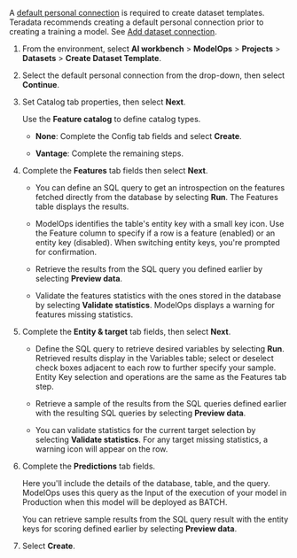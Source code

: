 A [default personal connection](wkm1725389190945.md) is required to create dataset templates. Teradata recommends creating a default personal connection prior to creating a training a model. See [Add dataset connection](vpe1725389258480.md).

1.  From the environment, select **AI workbench** > **ModelOps** > **Projects** > **Datasets** > **Create Dataset Template**.


1.  Select the default personal connection from the drop-down, then select **Continue**.


1.  Set Catalog tab properties, then select **Next**.

    Use the **Feature catalog** to define catalog types.

    -   **None**: Complete the Config tab fields and select **Create**.


    -   **Vantage**: Complete the remaining steps.


1.  Complete the **Features** tab fields then select **Next**.

    -   You can define an SQL query to get an introspection on the features fetched directly from the database by selecting **Run**. The Features table displays the results.


    -   ModelOps identifies the table's entity key with a small key icon. Use the Feature column to specify if a row is a feature (enabled) or an entity key (disabled). When switching entity keys, you're prompted for confirmation.


    -   Retrieve the results from the SQL query you defined earlier by selecting **Preview data**.


    -   Validate the features statistics with the ones stored in the database by selecting **Validate statistics**. ModelOps displays a warning for features missing statistics.


1.  Complete the **Entity & target** tab fields, then select **Next**.

    -   Define the SQL query to retrieve desired variables by selecting **Run**. Retrieved results display in the Variables table; select or deselect check boxes adjacent to each row to further specify your sample. Entity Key selection and operations are the same as the Features tab step.


    -   Retrieve a sample of the results from the SQL queries defined earlier with the resulting SQL queries by selecting **Preview data**.


    -   You can validate statistics for the current target selection by selecting **Validate statistics**. For any target missing statistics, a warning icon will appear on the row.


1.  Complete the **Predictions** tab fields.

    Here you'll include the details of the database, table, and the query. ModelOps uses this query as the Input of the execution of your model in Production when this model will be deployed as BATCH.

    You can retrieve sample results from the SQL query result with the entity keys for scoring defined earlier by selecting **Preview data**.


1.  Select **Create**.


